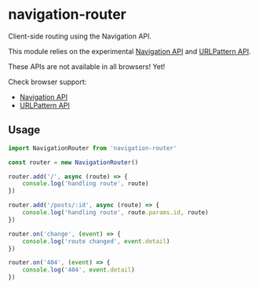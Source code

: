 # navigation-router

Client-side routing using the Navigation API.

This module relies on the experimental [Navigation API](https://developer.mozilla.org/en-US/docs/Web/API/Navigation_API) and [URLPattern API](https://developer.mozilla.org/en-US/docs/Web/API/URLPattern_API).

These APIs are not available in all browsers! Yet!

Check browser support:

- [Navigation API](https://caniuse.com/mdn-api_navigation)
- [URLPattern API](https://caniuse.com/mdn-api_urlpattern)

## Usage

```js
import NavigationRouter from 'navigation-router'

const router = new NavigationRouter()

router.add('/', async (route) => {
    console.log('handling route', route)
})

router.add('/posts/:id', async (route) => {
    console.log('handling route', route.params.id, route)
})

router.on('change', (event) => {
    console.log('route changed', event.detail)
})

router.on('404', (event) => {
    console.log('404', event.detail)
})
```
